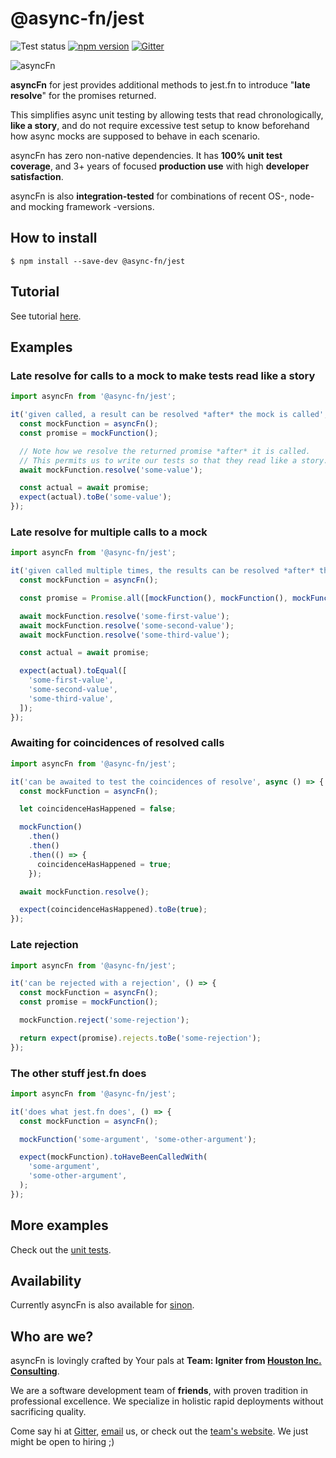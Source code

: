 # @async-fn/jest

![Test status](https://github.com/team-igniter-from-houston-inc/async-fn/workflows/Jest/badge.svg) [![npm version](https://badge.fury.io/js/%40async-fn%2Fjest.svg)](https://badge.fury.io/js/%40async-fn%2Fjest) [![Gitter](https://badges.gitter.im/async-fn/community.svg)](https://gitter.im/async-fn/community?utm_source=badge&utm_medium=badge&utm_campaign=pr-badge)

![asyncFn](https://raw.githubusercontent.com/team-igniter-from-houston-inc/async-fn/master/logo.png)

**asyncFn** for jest provides additional methods to jest.fn to introduce "**late resolve**" for the promises returned.

This simplifies async unit testing by allowing tests that read chronologically, **like a story**, and do not require excessive test setup to know beforehand how async mocks are supposed to behave in each scenario.

asyncFn has zero non-native dependencies. It has **100% unit test coverage**, and 3+ years of focused **production use** with high **developer satisfaction**.

asyncFn is also **integration-tested** for combinations of recent OS-, node- and mocking framework -versions.

## How to install

```
$ npm install --save-dev @async-fn/jest
```
## Tutorial

See tutorial [here](https://medium.com/houston-io/how-to-unit-test-asynchronous-code-for-javascript-in-2020-41c124be2552).

## Examples

### Late resolve for calls to a mock to make tests read like a story

```javascript
import asyncFn from '@async-fn/jest';

it('given called, a result can be resolved *after* the mock is called', async () => {
  const mockFunction = asyncFn();
  const promise = mockFunction();

  // Note how we resolve the returned promise *after* it is called.
  // This permits us to write our tests so that they read like a story.
  await mockFunction.resolve('some-value');

  const actual = await promise;
  expect(actual).toBe('some-value');
});
```

### Late resolve for multiple calls to a mock

```javascript
import asyncFn from '@async-fn/jest';

it('given called multiple times, the results can be resolved *after* the mock was called', async () => {
  const mockFunction = asyncFn();

  const promise = Promise.all([mockFunction(), mockFunction(), mockFunction()]);

  await mockFunction.resolve('some-first-value');
  await mockFunction.resolve('some-second-value');
  await mockFunction.resolve('some-third-value');

  const actual = await promise;

  expect(actual).toEqual([
    'some-first-value',
    'some-second-value',
    'some-third-value',
  ]);
});
```

### Awaiting for coincidences of resolved calls

```javascript
import asyncFn from '@async-fn/jest';

it('can be awaited to test the coincidences of resolve', async () => {
  const mockFunction = asyncFn();

  let coincidenceHasHappened = false;

  mockFunction()
    .then()
    .then()
    .then(() => {
      coincidenceHasHappened = true;
    });

  await mockFunction.resolve();

  expect(coincidenceHasHappened).toBe(true);
});
```

### Late rejection

```javascript
import asyncFn from '@async-fn/jest';

it('can be rejected with a rejection', () => {
  const mockFunction = asyncFn();
  const promise = mockFunction();

  mockFunction.reject('some-rejection');

  return expect(promise).rejects.toBe('some-rejection');
});
```

### The other stuff jest.fn does

```javascript
import asyncFn from '@async-fn/jest';

it('does what jest.fn does', () => {
  const mockFunction = asyncFn();

  mockFunction('some-argument', 'some-other-argument');

  expect(mockFunction).toHaveBeenCalledWith(
    'some-argument',
    'some-other-argument',
  );
});
```

## More examples

Check out the [unit tests](https://github.com/team-igniter-from-houston-inc/async-fn/blob/master/packages/core/test-utils/itWorksAsAsyncFn.js).

## Availability

Currently asyncFn is also available for [sinon](https://www.npmjs.com/package/@async-fn/sinon).

## Who are we?

asyncFn is lovingly crafted by Your pals at **Team: Igniter from [Houston Inc. Consulting](https://houston-inc.com)**.

We are a software development team of **friends**, with proven tradition in professional excellence. We specialize in holistic rapid deployments without sacrificing quality.

Come say hi at [Gitter](https://gitter.im/async-fn/community), [email](mailto:igniter@houston-inc.com) us, or check out the [team's website](https://team.igniter.houston.io). We just might be open to hiring ;)
